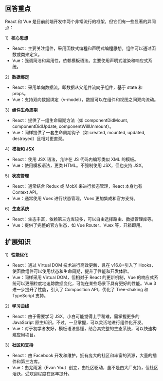 ## 回答重点

React 和 Vue 是目前前端开发中两个非常流行的框架，但它们有一些显著的异同点：

1）**核心思想**

- React：主要关注组件，采用函数式编程和声明式编程思想。组件可以通过函数或类来定义。
- Vue：强调简洁和易用性，依赖模板语法。主要使用声明式渲染和响应式系统。

2）**数据绑定**

- React：采用单向数据流，即数据从父组件流向子组件，基于 state 和 props。
- Vue：支持双向数据绑定（v-model），数据可以在组件和视图之间双向流动。

3）**组件生命周期**

- React：提供了一组生命周期方法（如 componentDidMount, componentDidUpdate, componentWillUnmount）。
- Vue：同样提供了一套生命周期钩子（如 created, mounted, updated, destroyed）且相对更直观。

4）**模板和 JSX**

- React：使用 JSX 语法，允许在 JS 代码内编写类似 XML 的模板。
- Vue：使用模板语法，更类 HTML。不强制使用 JSX，但也支持 JSX。

5）**状态管理**

- React：通常结合 Redux 或 MobX 来进行状态管理，React 本身也有 Context API。
- Vue：通常使用 Vuex 进行状态管理，Vuex 更加集成和官方支持。

6）**生态系统**

- React：生态丰富，依赖第三方库较多，可以自由选择路由、数据管理库等。
- Vue：提供了完整的官方生态，如 Vue Router、Vuex 等，开箱即用。

## 扩展知识

1）**性能优化**

- React：通过 Virtual DOM 技术进行高效更新，且在 v16.8+引入了 Hooks，使函数组件可以使用状态和生命周期，提升了性能和开发体验。
- Vue：同样采用 Virtual DOM，但相对于 React 的更新机制，Vue 的响应式系统可以更细粒度地追踪数据变化，可能在某些场景下具有更好的性能。Vue 3 进一步提升了性能，引入了 Composition API，优化了 Tree-shaking 和 TypeScript 支持。

2）**学习曲线**

- React：由于需要学习 JSX，小白可能觉得上手稍难，需掌握更多的 JavaScript 原生知识。不过，一旦掌握，可以灵活地进行组件化开发。
- Vue：对于初学者友好，模板语法易懂，结合其完整的生态系统，可以快速构建应用项目。

3）**社区和支持**

- React：由 Facebook 开发和维护，拥有庞大的社区和丰富的资源，大量的插件和第三方库。
- Vue：由尤雨溪（Evan You）创立，由社区驱动，虽不是由大厂支持，但社区活跃，受欢迎程度在逐年提升。



